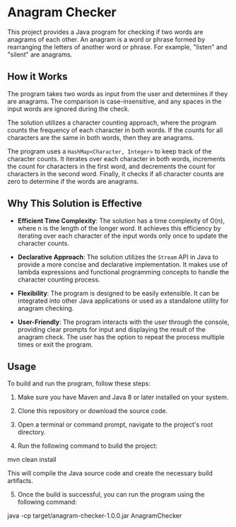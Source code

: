 # Anagram Checker

This project provides a Java program for checking if two words are anagrams of each other. An anagram is a word or phrase formed by rearranging the letters of another word or phrase. For example, "listen" and "silent" are anagrams.

## How it Works

The program takes two words as input from the user and determines if they are anagrams. The comparison is case-insensitive, and any spaces in the input words are ignored during the check.

The solution utilizes a character counting approach, where the program counts the frequency of each character in both words. If the counts for all characters are the same in both words, then they are anagrams.

The program uses a `HashMap<Character, Integer>` to keep track of the character counts. It iterates over each character in both words, increments the count for characters in the first word, and decrements the count for characters in the second word. Finally, it checks if all character counts are zero to determine if the words are anagrams.

## Why This Solution is Effective

- **Efficient Time Complexity**: The solution has a time complexity of O(n), where n is the length of the longer word. It achieves this efficiency by iterating over each character of the input words only once to update the character counts.

- **Declarative Approach**: The solution utilizes the `Stream` API in Java to provide a more concise and declarative implementation. It makes use of lambda expressions and functional programming concepts to handle the character counting process.

- **Flexibility**: The program is designed to be easily extensible. It can be integrated into other Java applications or used as a standalone utility for anagram checking.

- **User-Friendly**: The program interacts with the user through the console, providing clear prompts for input and displaying the result of the anagram check. The user has the option to repeat the process multiple times or exit the program.

## Usage

To build and run the program, follow these steps:

1. Make sure you have Maven and Java 8 or later installed on your system.

2. Clone this repository or download the source code.

3. Open a terminal or command prompt, navigate to the project's root directory.

4. Run the following command to build the project:

mvn clean install

This will compile the Java source code and create the necessary build artifacts.

5. Once the build is successful, you can run the program using the following command:

java -cp target/anagram-checker-1.0.0.jar AnagramChecker